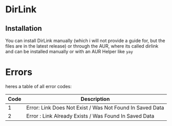 # DirLink

## Installation

You can install DirLink manually (which i will not provide a guide for, but the files are in the latest release) or through the AUR, where its called dirlink and can be installed manually or with an AUR Helper like `yay`

# Errors

heres a table of all error codes:

| Code | Description |
|------|-------------|
| 1 | Error: Link Does Not Exist / Was Not Found In Saved Data |
| 2 | Error : Link Already Exists / Was Found In Saved Data |
